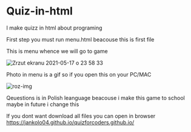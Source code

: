 # Quiz-in-html

I make quizz in html about programing

First step you must run menu.html beacouse this is first file

This is menu whence we will go to game 

![Zrzut ekranu 2021-05-17 o 23 58 33](https://user-images.githubusercontent.com/76879087/118562011-39dbf700-b76c-11eb-9b50-a9e9fce51137.png)

Photo in menu is a gif so if you open this on your PC/MAC

![roz-img](https://user-images.githubusercontent.com/76879087/117876322-8b374280-b2a3-11eb-8f21-2f3ddadd5826.png)

Qeuestions is in Polish leanguage beacouse i make this game to school maybe in future i change this

If you dont want download all files you can open in browser
https://jankolo04.github.io/quizforcoders.github.io/
